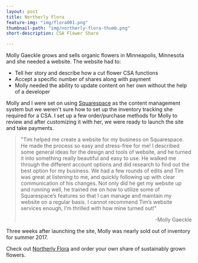 ```yaml
---
layout: post
title: Northerly Flora
feature-img: "img/flora001.png"
thumbnail-path: "img/northerly-flora-thumb.png"
short-description: CSA Flower Share

---
```


Molly Gaeckle grows and sells organic flowers in Minneapolis, Minnesota and she needed a website. The website had to:
<ul>
<li>Tell her story and describe how a cut flower CSA functions</li>
<li>Accept a specific number of shares along with payment</li>
<li>Molly needed the ability to update content on her own without the help of a developer</li>
</ul>

Molly and I were set on using <a href="https://www.squarespace.com/" target="_blank">Squarespace</a> as the content management system but we weren't sure how to set up the inventory tracking she required for a CSA. I set up a few order/purchase methods for Molly to review and after customizing it with her, we were ready to launch the site and take payments.

<blockquote>"Tim helped me create a website for my business on Squarespace. He made the process so easy and stress-free for me! I described some general ideas for the design and tools of website, and he turned it into something really beautiful and easy to use. He walked me through the different account options and did research to find out the best option for my business. We had a few rounds of edits and Tim was great at listening to me, and quickly following up with clear communication of his changes. Not only did he get my website up and running well, he trained me on how to utilize some of Squarespace’s features so that I can manage and maintain my website on a regular basis. I cannot recommend Tim’s website services enough, I’m thrilled with how mine turned out!"
<p style="text-align:right">-Molly Gaeckle</p></blockquote>

Three weeks after launching the site, Molly was nearly sold out of inventory for summer 2017.

Check out <a href="https://www.northerlyflora.com/" target="_blank">Northerly Flora</a> and order your own share of sustainably grown flowers.